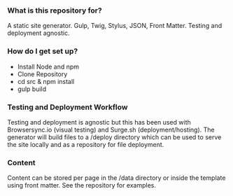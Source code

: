 ### What is this repository for? ###

A static site generator. Gulp, Twig, Stylus, JSON, Front Matter. Testing and deployment agnostic.

### How do I get set up? ###

* Install Node and npm
* Clone Repository
* cd src & npm install
* gulp build

### Testing and Deployment Workflow ###

Testing and deployment is agnostic but this has been used with Browsersync.io (visual testing)
and Surge.sh (deployment/hosting). The generator will build files to a /deploy directory which
can be used to serve the site locally and as a repository for file deployment.

### Content ###

Content can be stored per page in the /data directory or inside the template using front matter.
See the repository for examples.

